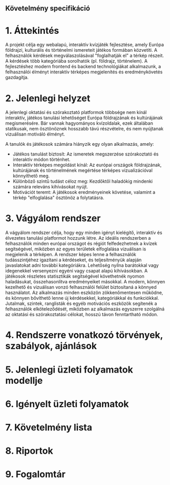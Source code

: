 ## Követelmény  specifikáció

# 1. Áttekintés
A projekt célja egy webalapú, interaktív kvízjáték fejlesztése, amely Európa földrajzi, kulturális és történelmi ismereteit játékos formában közvetíti. A felhasználók kérdések megválaszolásával "foglalhatják el" a térkép részeit. A kérdések több kategóriába sorolhatók (pl. földrajz, történelem). A fejlesztéshez modern frontend és backend technológiákat alkalmazunk, a felhasználói élményt interaktív térképes megjelenítés és eredménykövetés gazdagítja.

# 2. Jelenlegi helyzet
A jelenlegi oktatási és szórakoztató platformok többsége nem kínál interaktív, játékos tanulási lehetőséget Európa földrajzának és kultúrájának megismerésére. Bár vannak hagyományos kvízoldalak, ezek általában statikusak, nem ösztönöznek hosszabb távú részvételre, és nem nyújtanak vizuálisan motiváló élményt.

A tanulók és játékosok számára hiányzik egy olyan alkalmazás, amely:
* Játékos tanulást biztosít: Az ismeretek megszerzése szórakoztató és interaktív módon történhet.
* Interaktív térképes megoldást kínál: Az európai országok földrajzának, kultúrájának és történelmének megértése térképes vizualizációval könnyíthető meg.
* Különböző szintű tudást céloz meg: Kezdőktől haladókig mindenki számára releváns kihívásokat nyújt.
* Motivációt teremt: A játékosok eredményeinek követése, valamint a térkép "elfoglalása" ösztönöz a folytatásra.

# 3. Vágyálom rendszer
A vágyálom rendszer célja, hogy egy minden igényt kielégítő, interaktív és élvezetes tanulási platformot hozzunk létre. Az ideális rendszerben a felhasználók minden európai országot és régiót felfedezhetnek a kvízek segítségével, miközben az egyes területek elfoglalása vizuálisan is megjelenik a térképen. A rendszer képes lenne a felhasználók tudásszintjéhez igazítani a kérdéseket, és teljesítményük alapján javaslatokat adni további kategóriákra. Lehetőség nyílna barátokkal vagy idegenekkel versenyezni egyéni vagy csapat alapú kihívásokban. A játékosok részletes statisztikák segítségével követhetnék nyomon haladásukat, összehasonlítva eredményeiket másokkal. A modern, könnyen kezelhető és vizuálisan vonzó felhasználói felület biztosítaná a könnyed használatot. Az alkalmazás minden eszközön zökkenőmentesen működne, és könnyen bővíthető lenne új kérdésekkel, kategóriákkal és funkciókkal. Jutalmak, szintek, ranglisták és egyéb motivációs eszközök segítenék a felhasználók elköteleződését, miközben az alkalmazás egyszerre szolgálná az oktatási és szórakoztatási célokat, hosszú távon fenntartható módon.

# 4. Rendszerre vonatkozó törvények, szabályok, ajánlások


# 5. Jelenlegi üzleti folyamatok modellje


# 6. Igényelt üzleti folyamatok


# 7. Követelmény lista


# 8. Riportok


# 9. Fogalomtár

